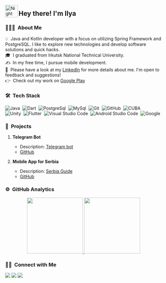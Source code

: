 <img alt="Night Coding" src="./assets/Hand%20Wave.gif" width='40' align="left"/><h2>Hey there! I'm Ilya</h2>

### 👨🏻‍💻 &nbsp;About Me

💡 &nbsp;Java and Kotlin developer with a focus on utilizing Spring Framework and PostgreSQL. I like to explore new technologies and develop software solutions and quick hacks.\
🎓 &nbsp;I graduated from Irkutsk National Technical University.\
✍️ &nbsp;In my free time, I pursue mobile development.\
📄 &nbsp;Please have a look at my [LinkedIn](https://www.linkedin.com/in/ilya-alakov-14b979266) for more details about me. I'm open to feedback and suggestions! \
👉 &nbsp;Check out my work on [Google Play](https://play.google.com/store/apps/developer?id=I_Alakey)

### 🛠 &nbsp;Tech Stack

![Java](https://img.shields.io/badge/-Java-05122A?style=flat&logo=java&logoColor=FFA518)&nbsp;
![Dart](https://img.shields.io/badge/-Dart-05122A?style=flat&logo=Dart&logoColor=FFA518)&nbsp;
![PostgreSql](https://img.shields.io/badge/-PostgreSql-05122A?style=flat&logo=PostgreSql&logoColor=FFA518)&nbsp;
![MySql](https://img.shields.io/badge/-MySql-05122A?style=flat&logo=MySql&logoColor=FFA518)&nbsp;
![Git](https://img.shields.io/badge/-Git-05122A?style=flat&logo=git)&nbsp;
![GitHub](https://img.shields.io/badge/-GitHub-05122A?style=flat&logo=github)&nbsp;
![CUBA](https://img.shields.io/badge/-Cuba-05122A?style=flat&logo=cuba-platform)\
![Unity](https://img.shields.io/badge/-Unity-05122A?style=flat&logo=Unity&logoColor=FFA518)&nbsp;
![Flutter](https://img.shields.io/badge/-Flutter-05122A?style=flat&logo=Flutter&logoColor=FFA518)&nbsp;
![Visual Studio Code](https://img.shields.io/badge/-Visual%20Studio%20Code-05122A?style=flat&logo=visual-studio-code&logoColor=007ACC)&nbsp;
![Android Studio Code](https://img.shields.io/badge/-Android%20Studio%20Code-05122A?style=flat&logo=android-studio-code&logoColor=007ACC)&nbsp;
![Google](https://img.shields.io/badge/-Google-05122A?style=flat&logo=google)

### 🚀 &nbsp;Projects

1. **Telegram Bot**
   - Description: [Telegram bot](https://t.me/kino_narezo4ka)
   - [GitHub](https://github.com/ialakey/telegrammanager)

2. **Mobile App for Serbia**
   - Description: [Serbia Guide](https://play.google.com/store/apps/details?id=com.alakey.serbiaguide)
   - [GitHub](https://github.com/ialakey/srbguide)

### ⚙️ &nbsp;GitHub Analytics

<p align="center">
<a href="https://github.com/ialakey">
  <img height="180em" src="https://github-readme-stats-eight-theta.vercel.app/api?username=ialakey&show_icons=true&theme=algolia&include_all_commits=true&count_private=true"/>
  <img height="180em" src="https://github-readme-stats-eight-theta.vercel.app/api/top-langs/?username=ialakey&layout=compact&langs_count=8&theme=algolia"/>
</a>
</p>

### 🤝🏻 &nbsp;Connect with Me

<p align="left">
<a href="https://www.instagram.com/unnamed_junior"><img src="https://img.shields.io/badge/-@i_alakey-E4405F?style=flat&logo=Instagram&logoColor=white"/></a>
<a href="https://t.me/i_alakey"><img src="https://img.shields.io/badge/-@i_alakey-E4405F?style=flat&logo=Telegram&logoColor=white"/></a>
<a href="https://www.linkedin.com/in/ilya-alakov-14b979266"><img src="https://img.shields.io/badge/-@i_alakey-E4405F?style=flat&logo=Linkedin&logoColor=white"/></a>
</p>
